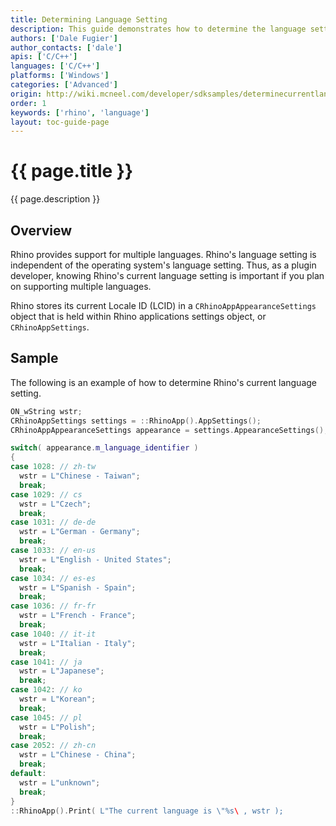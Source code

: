```yaml
---
title: Determining Language Setting
description: This guide demonstrates how to determine the language setting when developing localized C/C++ plugins.
authors: ['Dale Fugier']
author_contacts: ['dale']
apis: ['C/C++']
languages: ['C/C++']
platforms: ['Windows']
categories: ['Advanced']
origin: http://wiki.mcneel.com/developer/sdksamples/determinecurrentlanguage
order: 1
keywords: ['rhino', 'language']
layout: toc-guide-page
---
```


# {{ page.title }}

{{ page.description }}

## Overview

Rhino provides support for multiple languages.  Rhino's language setting is independent of the operating system's language setting.  Thus, as a plugin developer, knowing Rhino's current language setting is important if you plan on supporting multiple languages.

Rhino stores its current Locale ID (LCID) in a `CRhinoAppAppearanceSettings` object that is held within Rhino applications settings object, or `CRhinoAppSettings`.

## Sample

The following is an example of how to determine Rhino's current language setting.

```cpp
ON_wString wstr;
CRhinoAppSettings settings = ::RhinoApp().AppSettings();
CRhinoAppAppearanceSettings appearance = settings.AppearanceSettings();

switch( appearance.m_language_identifier )
{
case 1028: // zh-tw
  wstr = L"Chinese - Taiwan";
  break;
case 1029: // cs
  wstr = L"Czech";
  break;
case 1031: // de-de
  wstr = L"German - Germany";
  break;
case 1033: // en-us
  wstr = L"English - United States";
  break;
case 1034: // es-es
  wstr = L"Spanish - Spain";
  break;
case 1036: // fr-fr
  wstr = L"French - France";
  break;
case 1040: // it-it
  wstr = L"Italian - Italy";
  break;
case 1041: // ja
  wstr = L"Japanese";
  break;
case 1042: // ko
  wstr = L"Korean";
  break;
case 1045: // pl
  wstr = L"Polish";
  break;
case 2052: // zh-cn
  wstr = L"Chinese - China";
  break;
default:
  wstr = L"unknown";
  break;
}
::RhinoApp().Print( L"The current language is \"%s\ , wstr );
```
